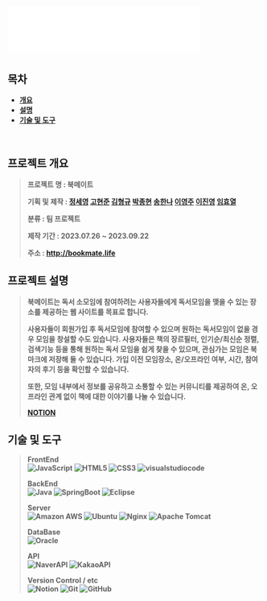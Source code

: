 # <img src="Soso/src/main/webapp/resources/images/common/bookmate_logo_w_main.svg">

## **목차**

<b>

- [개요](#-프로젝트-개요)
- [설명](#-프로젝트-설명)
- [기술 및 도구](#-기술-및-도구)

<br>

## 프로젝트 개요
> **프로젝트 명 :** 북메이트
>
> **기획 및 제작 :** 
[정세영](https://github.com/ar2723)
[고현준](https://github.com/HyeonJunKOH)
[김형규](https://github.com/kariyarn)
[박종현](https://github.com/PakrJongHyeon)
[송한나](https://github.com/nongdamgomm)
[이영주](https://github.com/2youngjoo)
[이진영](https://github.com/Lee-Jin-Young)
[임효열](https://github.com/Wideds)
>
> **분류 :** 팀 프로젝트
>
> **제작 기간 :** 2023.07.26 ~ 2023.09.22
>
> **주소 :** http://bookmate.life

## 프로젝트 설명
> 북메이트는 독서 소모임에 참여하려는 사용자들에게 독서모임을 맺을 수 있는 장소를 제공하는 웹 사이트를 목표로 합니다.
>
> 사용자들이 회원가입 후 독서모임에 참여할 수 있으며 원하는 독서모임이 없을 경우 모임을 창설할 수도 있습니다.
> 사용자들은 책의 장르필터, 인기순/최신순 정렬, 검색기능 등을 통해 원하는 독서 모임을 쉽게 찾을 수 있으며, 관심가는 모임은 북마크에 저장해 둘 수 있습니다.
> 가입 이전 모임장소, 온/오프라인 여부, 시간, 참여자의 후기 등을 확인할 수 있습니다.
>
> 또한, 모임 내부에서 정보를 공유하고 소통할 수 있는 커뮤니티를 제공하여 온, 오프라인 관계 없이 책에 대한 이야기를 나눌 수 있습니다.
>
> [NOTION](https://bookmateacorn.notion.site/6e8f0be78ab24d6994a372dd2afe0977?pvs=4)

## 기술 및 도구
> **FrontEnd**<br>
> ![JavaScript](https://img.shields.io/badge/javascript-%23323330.svg?style=for-the-badge&logo=javascript&logoColor=%23F7DF1E)
> ![HTML5](https://img.shields.io/badge/HTML5-E34F26.svg?style=for-the-badge&logo=HTML5&logoColor=white)
> ![CSS3](https://img.shields.io/badge/CSS3-1572B6.svg?style=for-the-badge&logo=CSS3&logoColor=white)
> ![visualstudiocode](https://img.shields.io/badge/Visual%20Studio%20Code-1572B6.svg?style=for-the-badge&logo=visualstudiocode&logoColor=white)
>
> **BackEnd** <br>
> ![Java](https://img.shields.io/badge/java-%23ED8B00.svg?style=for-the-badge&logo=openjdk&logoColor=white)
> ![SpringBoot](https://img.shields.io/badge/Spring%20Boot-6DB33F.svg?style=for-the-badge&logo=SpringBoot&logoColor=white)
> ![Eclipse](https://img.shields.io/badge/Eclipse-2C2255.svg?style=for-the-badge&logo=eclipse&logoColor=white)
>
> **Server**<br>
> ![Amazon AWS](https://img.shields.io/badge/AWS-232F3E.svg?style=for-the-badge&logo=AmazonAWS&logoColor=white)
> ![Ubuntu](https://img.shields.io/badge/Ubuntu-E95420?style=for-the-badge&logo=ubuntu&logoColor=white)
> ![Nginx](https://img.shields.io/badge/nginx-%23009639.svg?style=for-the-badge&logo=nginx&logoColor=white)
> ![Apache Tomcat](https://img.shields.io/badge/apache%20tomcat-%23F8DC75.svg?style=for-the-badge&logo=apache-tomcat&logoColor=black)
>
> **DataBase**<br>
> ![Oracle](https://img.shields.io/badge/Oracle-F80000.svg?style=for-the-badge&logo=Oracle&logoColor=white)
>
> **API**<br>
> ![NaverAPI](https://img.shields.io/badge/naver%20API-03C75A.svg?style=for-the-badge&logo=kakaotalk&logoColor=white)
> ![KakaoAPI](https://img.shields.io/badge/kakao%20API-ffcd00.svg?style=for-the-badge&logo=kakao&logoColor=white)
>
> **Version Control / etc**<br>
> ![Notion](https://img.shields.io/badge/Notion-%23000000.svg?style=for-the-badge&logo=notion&logoColor=white)
> ![Git](https://img.shields.io/badge/git-%23F05033.svg?style=for-the-badge&logo=git&logoColor=white)
> ![GitHub](https://img.shields.io/badge/github-%23121011.svg?style=for-the-badge&logo=github&logoColor=white)